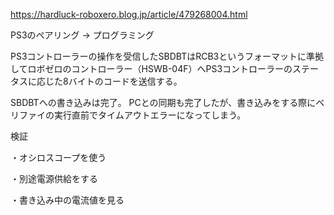 

https://hardluck-roboxero.blog.jp/article/479268004.html

PS3のペアリング
→
プログラミング

PS3コントローラーの操作を受信したSBDBTはRCB3というフォーマットに準拠してロボゼロのコントローラー（HSWB-04F）へPS3コントローラーのステータスに応じた8バイトのコードを送信する。

SBDBTへの書き込みは完了。
PCとの同期も完了したが、書き込みをする際にベリファイの実行直前でタイムアウトエラーになってしまう。

検証

・オシロスコープを使う

・別途電源供給をする

・書き込み中の電流値を見る
